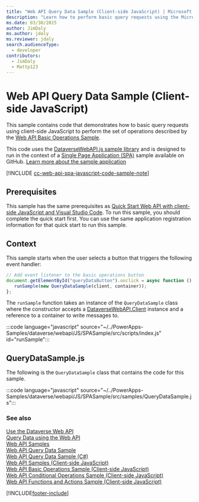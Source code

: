 ```yaml
---
title: "Web API Query Data Sample (Client-side JavaScript) | Microsoft Docs"
description: "Learn how to perform basic query requests using the Microsoft Dataverse Web API and client-side JavaScript."
ms.date: 03/30/2025
author: JimDaly
ms.author: jdaly
ms.reviewer: jdaly
search.audienceType:
  - developer
contributors:
  - JimDaly
  - Mattp123
---
```


# Web API Query Data Sample (Client-side JavaScript)

This sample contains code that demonstrates how to  basic query requests using client-side JavaScript to perform the set of operations described by the [Web API Basic Operations Sample](../web-api-basic-operations-sample.md).

This code uses the [DataverseWebAPI.js sample library](../dataversewebapi-sample-library.md) and is designed to run in the context of a [Single Page Application (SPA)](https://developer.mozilla.org/docs/Glossary/SPA) sample available on GitHub. [Learn more about the sample application](../web-api-samples-client-side-javascript.md)

[!INCLUDE [cc-web-api-spa-javascript-code-sample-note](../../includes/cc-web-api-spa-javascript-code-sample-note.md)]

## Prerequisites

This sample has the same prerequisites as [Quick Start Web API with client-side JavaScript and Visual Studio Code](../quick-start-js-spa.md#prerequisites). To run this sample, you should complete the quick start first. You can use the same application registration information for that quick start to run this sample.

## Context

This sample starts when the user selects a button that triggers the following event handler:

```javascript
// Add event listener to the basic operations button
document.getElementById("queryDataButton").onclick = async function () {
   runSample(new QueryDataSample(client, container));
};
```

The `runSample` function takes an instance of the `QueryDataSample` class where the constructor accepts a [DataverseWebAPI.Client](../dataversewebapi-sample-library.md#client-class) instance and a reference to a container to write messages to.


:::code language="javascript" source="~/../PowerApps-Samples/dataverse/webapi/JS/SPASample/src/scripts/index.js" id="runSample":::


## QueryDataSample.js

The following is the `QueryDataSample` class that contains the code for this sample.

:::code language="javascript" source="~/../PowerApps-Samples/dataverse/webapi/JS/SPASample/src/samples/QueryDataSample.js":::


### See also

[Use the Dataverse Web API](../overview.md)   
[Query Data using the Web API](../query/overview.md)   
[Web API Samples](../web-api-samples.md)   
[Web API Query Data Sample](../web-api-query-data-sample.md)   
[Web API Query Data Sample (C#)](webapiservice-query-data.md)   
[Web API Samples (Client-side JavaScript)](../web-api-samples-client-side-javascript.md)   
[Web API Basic Operations Sample (Client-side JavaScript)](basic-operations-client-side-javascript.md)   
[Web API Conditional Operations Sample (Client-side JavaScript)](conditional-operations-client-side-javascript.md)   
[Web API Functions and Actions Sample (Client-side JavaScript)](functions-actions-client-side-javascript.md)

[!INCLUDE[footer-include](../../../../includes/footer-banner.md)]
